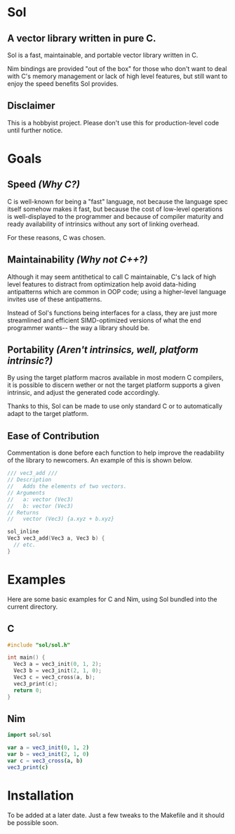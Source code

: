# Sol
## A vector library written in pure C.
Sol is a fast, maintainable, and portable vector library written in C.

Nim bindings are provided "out of the box" for those who don't want to deal with C's memory management or lack of high level features, but still want to enjoy the speed benefits Sol provides.

## Disclaimer
This is a hobbyist project. Please don't use this for production-level code until further notice.

# Goals
## Speed *(Why C?)*
C is well-known for being a "fast" language, not because the language spec itself somehow makes it fast, but because the cost of low-level operations is well-displayed to the programmer and because of compiler maturity and ready availability of intrinsics without any sort of linking overhead.

For these reasons, C was chosen.

## Maintainability *(Why not C++?)*
Although it may seem antithetical to call C maintainable, C's lack of high level features to distract from optimization help avoid data-hiding antipatterns which are common in OOP code; using a higher-level language invites use of these antipatterns.

Instead of Sol's functions being interfaces for a class, they are just more streamlined and efficient SIMD-optimized versions of what the end programmer wants-- the way a library should be.

## Portability *(Aren't intrinsics, well, platform intrinsic?)*
By using the target platform macros available in most modern C compilers, it is possible to discern wether or not the target platform supports a given intrinsic, and adjust the generated code accordingly. 

Thanks to this, Sol can be made to use only standard C or to automatically adapt to the target platform.

## Ease of Contribution
Commentation is done before each function to help improve the readability of the library to newcomers. An example of this is shown below.

```C
/// vec3_add ///
// Description
//   Adds the elements of two vectors.
// Arguments
//   a: vector (Vec3)
//   b: vector (Vec3)
// Returns
//   vector (Vec3) {a.xyz + b.xyz}

sol_inline
Vec3 vec3_add(Vec3 a, Vec3 b) {
  // etc.
}
```

# Examples
Here are some basic examples for C and Nim, using Sol bundled into the current directory.
## C
```C
#include "sol/sol.h"

int main() {
  Vec3 a = vec3_init(0, 1, 2);
  Vec3 b = vec3_init(2, 1, 0);
  Vec3 c = vec3_cross(a, b);
  vec3_print(c);
  return 0;
}
```
## Nim
```Nim
import sol/sol

var a = vec3_init(0, 1, 2)
var b = vec3_init(2, 1, 0)
var c = vec3_cross(a, b)
vec3_print(c)
```

# Installation
To be added at a later date. Just a few tweaks to the Makefile and it should be possible soon.
